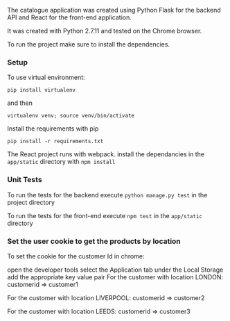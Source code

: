 The catalogue application was created using Python Flask for the backend API and React for the front-end application.

It was created with Python 2.7.11 and tested on the Chrome browser.

To run the project make sure to install the dependencies.

### Setup
To use virtual environment: 
```
pip install virtualenv
```
and then 
```
virtualenv venv; source venv/bin/activate
```

Install the requirements with pip
```
pip install -r requirements.txt
```

The React project runs with webpack.
install the dependancies in the ```app/static``` directory with ```npm install```

### Unit Tests

To run the tests for the backend execute ```python manage.py test``` in the project directory

To run the tests for the front-end execute ```npm test``` in the ```app/static``` directory

### Set the user cookie to get the products by location

To set the cookie for the customer Id in chrome:

open the developer tools
select the Application tab
under the Local Storage add the appropriate key value pair
For the customer with location LONDON: customerid => customer1

For the customer with location LIVERPOOL: customerid => customer2

For the customer with location LEEDS: customerid => customer3
